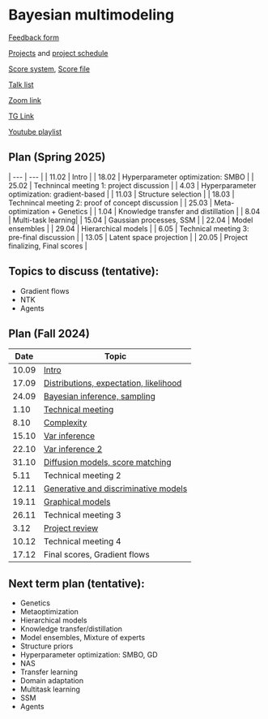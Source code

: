 # Bayesian multimodeling
[Feedback form](https://docs.google.com/forms/d/e/1FAIpQLSeEPyLJsilBAUpxFnY7ZQ2ljILdHG0_LWKgJ8QSWMulFjF-_A/viewform?usp=dialog)

[Projects](projects.md) and [project schedule](project_schedule.md)

[Score system](eval.md), [Score file](https://disk.yandex.ru/i/TjMaAUKU85TqRQ)

[Talk list](talks.md)

[Zoom link](https://m1p.org/go_zoom2)

[TG Link](https://t.me/+XwE8i4hw5DY2MTUy)

[Youtube playlist](https://www.youtube.com/playlist?list=PLk4h7dmY2eYH7TR9DDkeXRw6s1tIY2_Kb)

## Plan (Spring 2025)
| --- | --- |
| 11.02 | Intro | 
| 18.02 | Hyperparameter optimization: SMBO | 
| 25.02 | Technincal meeting 1: project discussion | 
| 4.03 | Hyperparameter optimization: gradient-based  | 
| 11.03 | Structure selection | 
| 18.03 | Technincal meeting 2: proof of concept discussion | 
| 25.03 | Meta-optimization + Genetics  | 
| 1.04 |  Knowledge transfer and distillation   | 
| 8.04 | Multi-task learning| 
| 15.04 | Gaussian processes, SSM  | 
| 22.04 |  Model ensembles | 
| 29.04 | Hierarchical models | 
| 6.05 | Technical meeting 3: pre-final discussion  | 
| 13.05 | Latent space projection | 
| 20.05 | Project finalizing, Final scores | 



## Topics to discuss (tentative):
* Gradient flows
* NTK
* Agents

## Plan (Fall 2024)
|Date|Topic|
| --- | --- |
| 10.09 | [Intro](slides/slides_0_intro.pdf) | 
| 17.09 | [Distributions, expectation, likelihood](slides/slides_1_distributions.pdf) | 
| 24.09 | [Bayesian inference, sampling](slides/slides_2_inference.pdf) | 
| 1.10 | [Technical meeting](slides/tm1.pdf)  | 
| 8.10 | [Complexity](slides/slides_3_complexity.pdf)  | 
| 15.10 | [Var inference](slides/slides_4_var1.pdf)  | 
| 22.10 | [Var inference 2](slides/slides_5_var2.pdf)   | 
| 31.10 | [Diffusion models, score matching](slides/slides_6_dif.pdf)   | 
| 5.11 | Technical meeting 2 | 
| 12.11 | [Generative and discriminative models](slides/slides_7_gendisc.pdf)  | 
| 19.11 | [Graphical models](slides/slides_8_graphical.pdf)  | 
| 26.11 | Technical meeting 3  | 
| 3.12 | [Project review](slides/slides_project_review.pdf) | 
| 10.12 | Technical meeting 4 | 
| 17.12 | Final scores, Gradient flows  | 



## Next term plan (tentative):
* Genetics
* Metaoptimization
* Hierarchical models
* Knowledge transfer/distillation
* Model ensembles, Mixture of experts
* Structure priors
* Hyperparameter optimization: SMBO, GD
* NAS
* Transfer learning
* Domain adaptation
* Multitask learning
* SSM
* Agents

